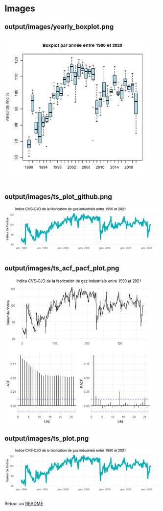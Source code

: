 # Images

## output/images/yearly_boxplot.png

![output/images/yearly_boxplot.png](./output/images/yearly_boxplot.png)

## output/images/ts_plot_github.png

![output/images/ts_plot_github.png](./output/images/ts_plot_github.png)

## output/images/ts_acf_pacf_plot.png

![output/images/ts_acf_pacf_plot.png](./output/images/ts_acf_pacf_plot.png)

## output/images/ts_plot.png

![output/images/ts_plot.png](./output/images/ts_plot.png)

Retour au [README](./README.md)
